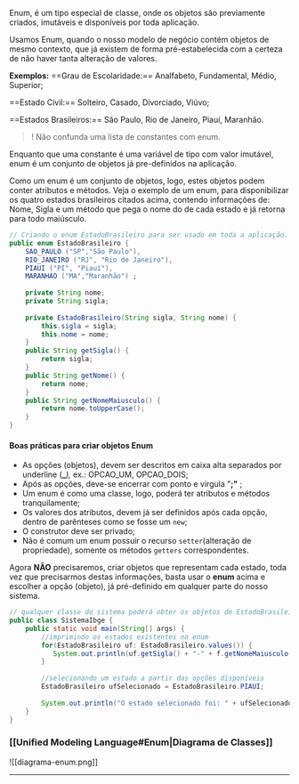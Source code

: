 Enum, é um tipo especial de classe, onde os objetos são previamente criados, imutáveis e disponíveis por toda aplicação.

Usamos Enum, quando o nosso modelo de negócio contém objetos de mesmo contexto, que já existem de forma pré-estabelecida com a certeza de não haver tanta alteração de valores.

**Exemplos:**
==Grau de Escolaridade:== Analfabeto, Fundamental, Médio, Superior;

==Estado Civil:== Solteiro, Casado, Divorciado, Viúvo;

==Estados Brasileiros:== São Paulo, Rio de Janeiro, Piauí, Maranhão.

> ! Não confunda uma lista de constantes com enum.

Enquanto que uma constante é uma variável de tipo com valor imutável, enum é um conjunto de objetos já pre-definidos na aplicação.

Como um enum é um conjunto de objetos, logo, estes objetos podem conter atributos e métodos. Veja o exemplo de um enum, para disponibilizar os quatro estados brasileiros citados acima, contendo informações de: Nome, Sigla e um método que pega o nome do de cada estado e já retorna para todo maiúsculo.

```java
// Criando o enum EstadoBrasileiro para ser usado em toda a aplicação.
public enum EstadoBrasileiro {
	SAO_PAULO ("SP","São Paulo"),
	RIO_JANEIRO ("RJ", "Rio de Janeiro"),
	PIAUI ("PI", "Piauí"),
	MARANHAO ("MA","Maranhão") ;
	
	private String nome;
	private String sigla;
	
	private EstadoBrasileiro(String sigla, String nome) {
		this.sigla = sigla;
		this.nome = nome;
	}
	public String getSigla() {
		return sigla;
	}
	public String getNome() {
		return nome;
	}
	public String getNomeMaiusculo() {
		return nome.toUpperCase();
	}
}
```
#### Boas práticas para criar objetos Enum
- As opções (objetos), devem ser descritos em caixa alta separados por underline (**_**_),_ ex.: OPCAO_UM, OPCAO_DOIS;
- Após as opções, deve-se encerrar com ponto e vírgula "**;"** ;
- Um enum é como uma classe, logo, poderá ter atributos e métodos tranquilamente;
- Os valores dos atributos, devem já ser definidos após cada opção, dentro de parênteses como se fosse um `new`;
- O construtor deve ser privado;
- Não é comum um enum possuir o recurso `setter`(alteração de propriedade), somente os métodos `getters` correspondentes.

Agora **NÃO** precisaremos, criar objetos que representam cada estado, toda vez que precisarmos destas informações, basta usar o **enum** acima e escolher a opção (objeto), já pré-definido em qualquer parte do nosso sistema.
```java
// qualquer classe do sistema poderá obter os objetos de EstadoBrasileiro
public class SistemaIbge {
	public static void main(String[] args) {
		//imprimindo os estados existentes no enum
		for(EstadoBrasileiro uf: EstadoBrasileiro.values()) {
		   System.out.println(uf.getSigla() + "-" + f.getNomeMaiusculo());
		}
		
		//selecionando um estado a partir das opções disponíveis
		EstadoBrasileiro ufSelecionado = EstadoBrasileiro.PIAUI;
		
		System.out.println("O estado selecionado foi: " + ufSelecionado.getNome());
	}
}
```

### [[Unified Modeling Language#Enum|Diagrama de Classes]]
![[diagrama-enum.png]]

---
